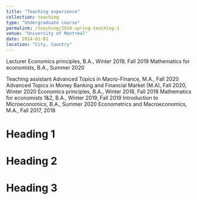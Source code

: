 ```yaml
---
title: "Teaching experience"
collection: teaching
type: "Undergraduate course"
permalink: /teaching/2014-spring-teaching-1
venue: "University of Montreal"
date: 2014-01-01
location: "City, Country"
---
```


Lecturer
Economics principles, B.A., Winter 2019, Fall 2019
Mathematics for economists, B.A., Summer 2020

Teaching assistant
Advanced Topics in Macro-Finance, M.A., Fall  2020
Advanced Topics in Money Banking and Financial Market (M.A), Fall 2020, Winter 2020
Economics principles, B.A., Winter 2018, Fall 2018
Mathematics for economists 1&2, B.A., Winter 2019, Fall 2019
Introduction to Microeconomics, B.A., Summer 2020
Econometrics and Macroeconomics, M.A., Fall 2017, 2018


Heading 1
======

Heading 2
======

Heading 3
======

